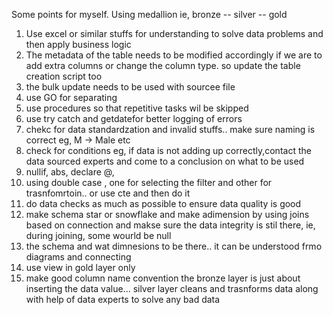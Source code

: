 Some points for myself.
Using medallion ie, bronze -- silver -- gold 
1. Use excel or similar stuffs for understanding to solve data problems and then apply business logic
2. The metadata of the table needs to be modified accordingly if we are to add extra columns or change the column type. so update the table creation script too
3. the bulk update needs to be used with sourcee file
4. use GO for separating
5. use procedures so that repetitive tasks wil be skipped
6. use try catch and getdatefor better logging of errors
7. chekc for data standardzation and invalid stuffs.. make sure naming is correct eg, M -> Male etc
8. check for conditions eg, if data is not adding up correctly,contact the data sourced experts and come to a conclusion on what to be used
9. nullif, abs, declare @,
10. using double case , one for selecting the filter and other for trasnfomrtoin.. or use cte and then do it
11. do data checks as much as possible to ensure data quality is good
12. make schema star or snowflake and make adimension by using joins based on connection and makse sure the data integrity is stil there, ie, during joining, some wourld be null
13. the schema and wat dimnesions to be there.. it can be understood frmo diagrams and connecting 
14. use view in gold layer only
15. make good column name convention
the bronze layer is just about inserting the data value...
silver layer cleans and trasnforms data along with help of data experts to solve any bad data 

